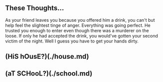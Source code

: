 ## These Thoughts...

As your friend leaves you because you offered him a drink, you can't but help feel the slightest tinge of anger. Everything was going perfect. He trusted you enough to enter even though there was a murderer on the loose. If only he had accepted the drink, you would've gotten your second victim of the night. Well I guess you have to get your hands dirty.

## (HiS hOusE?)(./house.md)
## (aT SCHooL?)(./school.md)
